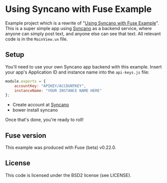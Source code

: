# Using Syncano with Fuse Example
Example project which is a rewrite of "[Using Syncano with Fuse Example](https://github.com/yupferris/fuse-example-using-parse)". This is a super simple app using [Syncano](https://www.syncano.io) as a backend service, where anyone can simply post text, and anyone else can see that text. All relevant code is in the `MainView.ux` file.

## Setup
You'll need to use your own Syncano app backend with this example. Insert your app's Application ID and instance name into the `api-keys.js` file:
```js
module.exports = {
	accountKey: "APIKEY/ACCOUNTKEY",
	instanceName: "YOUR INSTANCE NAME HERE"
};
```

* Create account at [Syncano](https://syncano.io/)
* bower install syncano

Once that's done, you're ready to roll!

## Fuse version
This example was produced with Fuse (beta) v0.22.0.

## License
This code is licensed under the BSD2 license (see LICENSE). 
